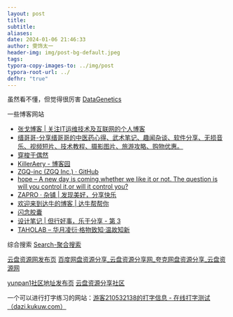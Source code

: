 ```yaml
---
layout: post
title:
subtitle:
aliases:
date: 2024-01-06 21:46:33
author: 雯饰太一
header-img: img/post-bg-default.jpeg
tags:
typora-copy-images-to: ../img/post
typora-root-url: ../
defhr: "true"
---
```

虽然看不懂，但觉得很厉害
[DataGenetics](https://datagenetics.com/index.html)

一些博客网站

- [张戈博客 | 关注IT运维技术及互联网的个人博客](https://zhangge.net/)
- [缙哥哥-分享缙哥哥的中医药心得、武术笔记、趣闻杂谈、软件分享、无损音乐、视频短片、技术教程、摄影图片、旅游攻略、购物优惠。](https://www.dujin.org/)
- [穿梭于偶然](https://www.csyor.com/)
- [KillerAery - 博客园](https://www.cnblogs.com/KillerAery/)
- [ZGQ-inc (ZGQ Inc.) · GitHub](https://github.com/ZGQ-inc)
- [hope – A new day is coming,whether we like it or not. The question is will you control it,or will it control you?](https://tiramisutes.github.io/)
- [ZAPRO · 杂铺 | 发现美好，分享快乐](https://tmioe.com/)
- [欢迎来到达牛的博客 | 达牛帮帮你](https://www.dnbbn.com/)
- [闪念胶囊](https://notion.ccm.ink/)
- [设计笔记 | 但行好事，乐于分享 - 第 3](https://www.shejibiji.com/page/3/)
- [TAHOLAB – 华月凌衍·格物致知·温故知新](https://www.taholab.com/)



综合搜索
[Search-聚合搜索](https://tools.jishusongshu.com/search/)

[云盘资源网发布页](https://docs.qq.com/doc/DTVhJR1RibVNEUmJB)
[百度网盘资源分享\_云盘资源分享网\_夸克网盘资源分享\_云盘资源网](https://www.yunpanziyuan.xyz/)

[yunpan1社区地址发布页](https://www.kdocs.cn/l/ce6gIRGCAzW3)
[云盘资源分享社区](https://yunpan1.cc/)

一个可以进行打字练习的网站：[游客210532138的打字信息 - 在线打字测试（dazi.kukuw.com）](https://dazi.kukuw.com/info_my.php?id=188148915)